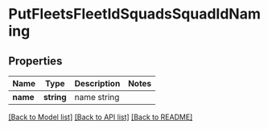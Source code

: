 # PutFleetsFleetIdSquadsSquadIdNaming

## Properties
Name | Type | Description | Notes
------------ | ------------- | ------------- | -------------
**name** | **string** | name string | 

[[Back to Model list]](../README.md#documentation-for-models) [[Back to API list]](../README.md#documentation-for-api-endpoints) [[Back to README]](../README.md)


